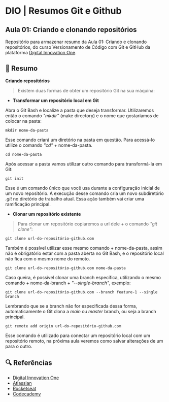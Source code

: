 
# DIO | Resumos Git e Github

## Aula 01: Criando e clonando repositórios

Repositório para armazenar resumo da Aula 01: Criando e clonando repositórios, do curso Versionamento de Código com Git e GitHub da plataforma [Digital Innovation One](https://web.dio.me/home).

## 📄 Resumo
**Criando repositórios**
>Existem duas formas de obter um repositório Git na sua máquina:

- **Transformar um repositório local em Git** 

Abra o Git Bash e localize a pasta que deseja transformar. Utilizaremos então o comando _"mkdir"_ (make directory) e o nome que gostaríamos de colocar na pasta:
```
mkdir nome-da-pasta
```
Esse comando criará um diretório na pasta em questão. Para acessá-lo utilize o comando _"cd"_ + nome-da-pasta.
```
cd nome-da-pasta
```
Após acessar a pasta vamos utilizar outro comando para transformá-la em Git:
```
git init
```
Esse é um comando único que você usa durante a configuração inicial de um novo repositório. A execução desse comando cria um novo subdiretório _.git_ no diretório de trabalho atual. Essa ação também vai criar uma ramificação principal.

- **Clonar um repositório existente**
>Para clonar um repositório copiaremos a url dele + o comando _"git clone"_:
```
git clone url-do-repositório-github.com
```
Também é possível utilizar esse mesmo comando + nome-da-pasta, assim não é obrigatório estar com a pasta aberta no Git Bash, e o repositório local não fica com o mesmo nome do remoto.
```
git clone url-do-repositório-github.com nome-da-pasta
```
Caso queira, é possível clonar uma branch específica, utilizando o mesmo comando + nome-da-branch + _"--single-branch"_, exemplo:
```
git clone url-do-repositório-github.com --branch feature-1 --single branch
```
Lembrando que se a branch não for especificada dessa forma, automaticamente o Git clona a _main_ ou _master_ branch, ou seja a branch principal.

```
git remote add origin url-do-repositório-github.com
```
Esse comando é utilizado para conectar um repositório local com um repositório remoto, na próxima aula veremos como salvar alterações de um para o outro.


## 🔍 Referências 
- [Digital Innovation One](https://web.dio.me/home)
- [Atlassian](https://www.atlassian.com/br)
- [Rocketseat](https://blog.rocketseat.com.br/como-fazer-um-bom-readme/)
- [Codecademy](https://www.codecademy.com/resources/docs/markdown)
